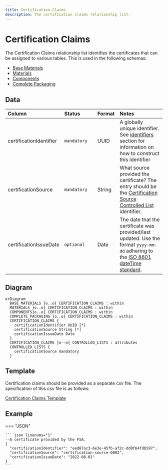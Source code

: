 ```yaml
---
title: Certification Claims
description: The certification claims relationship list.
---
```


# Certification Claims

The Certification Claims relationship list identifies the certificates that can be assigned to various tables. This is used in the following schemas:

* [Base Materials](../3_Data_Specification/3_1_Base_Materials.md)
* [Materials](../3_Data_Specification/3_2_Materials.md)
* [Components](../3_Data_Specification/3_3_Components.md)
* [Complete Packaging](../3_Data_Specification/3_4_Complete_Packaging.md)

## Data
|Column|<div style="width:90px">Status</div>|Format|Notes|
|:-|:-|:-|:-|
|certificationIdentifier|`mandatory`|UUID|A globally unique identifier. See [identifiers](../4_Identifiers/4_1_Identifiers.md) section for information on how to construct this identifier|
|certificationSource|`mandatory`|String|What source provided the certificate? The entry should be the [Certification Source Controlled List](../5_Controlled_Lists/5_002_Certification_Source.md) identifier.|
|certificationIssueDate|`optional`|Date|The date that the certificate was provided/last updated. Use the format `yyyy-mm-dd` adhering to the [ISO 8601 dateTime standard](https://www.iso.org/iso-8601-date-and-time-format.html).|

## Diagram

``` mermaid
erDiagram
  BASE_MATERIALS }o..o{ CERTIFICATION_CLAIMS : within
  MATERIALS }o..o{ CERTIFICATION_CLAIMS : within
  COMPONENTS}o..o{ CERTIFICATION_CLAIMS : within
  COMPLETE_PACKAGING }o..o{ CERTIFICATION_CLAIMS : within
  CERTIFICATION_CLAIMS {
    certificationIdentifier UUID [*]
    certificationSource String [*]
    certificationIssueDate Date
  }
  CERTIFICATION_CLAIMS }o--o{ CONTROLLED_LISTS : attributes
  CONTROLLED_LISTS {
    certificationSource mandatory 
  }
```

## Template

Certification claims should be provided as a separate csv file. The specification of this csv file is as follows:

[Certification Claims Template](https://www.open3p.org/wp-content/uploads/2023/09/certificationClaims20230922.csv)

## Example

=== "JSON"

    ``` json linenums="1"
    --A certificate provided by the FSA.
    {
      "certificationIdentifier": "eed87ac3-6e3e-45fb-af2c-dd0f64fdb597",
      "certificationSource": "certification-source-0002",
      "certificationIssueDate": "2022-08-01"
    }
    ```

